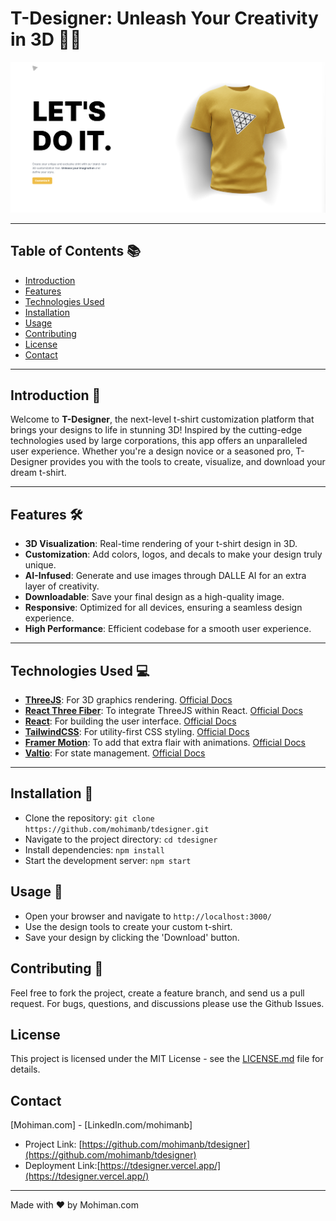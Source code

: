 # T-Designer: Unleash Your Creativity in 3D 👕🎨

![Header Image](/client/src/assets/header.png)

---

## Table of Contents 📚

- [Introduction](#introduction)
- [Features](#features)
- [Technologies Used](#technologies-used)
- [Installation](#installation)
- [Usage](#usage)
- [Contributing](#contributing)
- [License](#license)
- [Contact](#contact)

---

## Introduction 🌟

Welcome to **T-Designer**, the next-level t-shirt customization platform that brings your designs to life in stunning 3D! Inspired by the cutting-edge technologies used by large corporations, this app offers an unparalleled user experience. Whether you're a design novice or a seasoned pro, T-Designer provides you with the tools to create, visualize, and download your dream t-shirt.

---

## Features 🛠️

- **3D Visualization**: Real-time rendering of your t-shirt design in 3D.
- **Customization**: Add colors, logos, and decals to make your design truly unique.
- **AI-Infused**: Generate and use images through DALLE AI for an extra layer of creativity.
- **Downloadable**: Save your final design as a high-quality image.
- **Responsive**: Optimized for all devices, ensuring a seamless design experience.
- **High Performance**: Efficient codebase for a smooth user experience.

---

## Technologies Used 💻

- **[ThreeJS](https://threejs.org/)**: For 3D graphics rendering. [Official Docs](https://threejs.org/docs/)
- **[React Three Fiber](https://github.com/pmndrs/react-three-fiber)**: To integrate ThreeJS within React. [Official Docs](https://docs.pmnd.rs/react-three-fiber)
- **[React](https://reactjs.org/)**: For building the user interface. [Official Docs](https://reactjs.org/docs/getting-started.html)
- **[TailwindCSS](https://tailwindcss.com/)**: For utility-first CSS styling. [Official Docs](https://tailwindcss.com/docs)
- **[Framer Motion](https://www.framer.com/api/motion/)**: To add that extra flair with animations. [Official Docs](https://www.framer.com/api/motion/)
- **[Valtio](https://github.com/pmndrs/valtio)**: For state management. [Official Docs](https://github.com/pmndrs/valtio#readme)


---

## Installation 💾

- Clone the repository: `git clone https://github.com/mohimanb/tdesigner.git`
- Navigate to the project directory: `cd tdesigner`
- Install dependencies: `npm install`
- Start the development server: `npm start`

## Usage 📖

- Open your browser and navigate to `http://localhost:3000/`
- Use the design tools to create your custom t-shirt.
- Save your design by clicking the 'Download' button.

## Contributing 🤝
Feel free to fork the project, create a feature branch, and send us a pull request. For bugs, questions, and discussions please use the Github Issues.

## License
This project is licensed under the MIT License - see the [LICENSE.md](LICENSE.md) file for details.

## Contact
[Mohiman.com] - [LinkedIn.com/mohimanb]

- Project Link: [https://github.com/mohimanb/tdesigner](https://github.com/mohimanb/tdesigner)
- Deployment Link:[https://tdesigner.vercel.app/](https://tdesigner.vercel.app/)

---

Made with ❤️ by Mohiman.com
